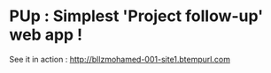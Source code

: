 # PUp : Simplest 'Project follow-up' web app !
See it in action : 
 http://bllzmohamed-001-site1.btempurl.com

